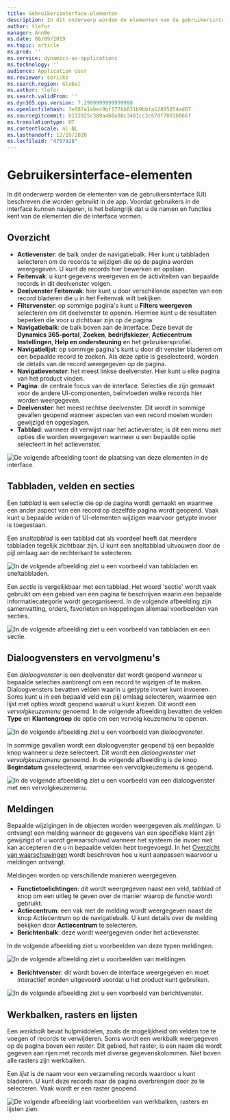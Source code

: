 ```yaml
---
title: Gebruikersinterface-elementen
description: In dit onderwerp worden de elementen van de gebruikersinterface (UI) in de app beschreven.
author: tlefor
manager: AnnBe
ms.date: 08/09/2019
ms.topic: article
ms.prod: ''
ms.service: dynamics-ax-applications
ms.technology: ''
audience: Application User
ms.reviewer: sericks
ms.search.region: Global
ms.author: tlefor
ms.search.validFrom: ''
ms.dyn365.ops.version: 7.2999999999999998
ms.openlocfilehash: 3e087a1abec9bf177bb831b9bbfa12895054ad07
ms.sourcegitcommit: b112925c389a460a98c3401cc2c67df7091b066f
ms.translationtype: HT
ms.contentlocale: nl-NL
ms.lasthandoff: 12/19/2020
ms.locfileid: "4797928"
---
```

# <a name="user-interface-elements"></a>Gebruikersinterface-elementen

In dit onderwerp worden de elementen van de gebruikersinterface (UI) beschreven die worden gebruikt in de app. Voordat gebruikers in de interface kunnen navigeren, is het belangrijk dat u de namen en functies kent van de elementen die de interface vormen.

## <a name="overview"></a>Overzicht

- **Actievenster**: de balk onder de navigatiebalk. Hier kunt u tabbladen selecteren om de records te wijzigen die op de pagina worden weergegeven. U kunt de records hier bewerken en opslaan.  
- **Feitenvak**: u kunt gegevens weergeven en de activiteiten van bepaalde records in dit deelvenster volgen.  
- **Deelvenster Feitenvak**: hier kunt u door verschillende aspecten van een record bladeren die u in het Feitenvak wilt bekijken.  
- **Filtervenster**: op sommige pagina's kunt u **Filters weergeven** selecteren om dit deelvenster te openen. Hiermee kunt u de resultaten beperken die voor u zichtbaar zijn op de pagina.  
- **Navigatiebalk**: de balk boven aan de interface. Deze bevat de **Dynamics 365-portal**, **Zoeken**, **bedrijfskiezer**, **Actiecentrum** **Instellingen**, **Help en ondersteuning** en het gebruikersprofiel.  
- **Navigatielijst**: op sommige pagina's kunt u door dit venster bladeren om een bepaalde record te zoeken. Als deze optie is geselecteerd, worden de details van de record weergegeven op de pagina.  
- **Navigatievenster**: het meest linkse deelvenster. Hier kunt u elke pagina van het product vinden.  
- **Pagina**: de centrale focus van de interface. Selecties die zijn gemaakt voor de andere UI-componenten, beïnvloeden welke records hier worden weergegeven.  
- **Deelvenster**: het meest rechtse deelvenster. Dit wordt in sommige gevallen geopend wanneer aspecten van een record moeten worden gewijzigd en opgeslagen.  
- **Tabblad**: wanneer dit verwijst naar het actievenster, is dit een menu met opties die worden weergegeven wanneer u een bepaalde optie selecteert in het actievenster.  

![De volgende afbeelding toont de plaatsing van deze elementen in de interface.](media/user-interface-01.png)

## <a name="tabs-fields-and-sections"></a>Tabbladen, velden en secties

Een *tabblad* is een selectie die op de pagina wordt gemaakt en waarmee een ander aspect van een record op dezelfde pagina wordt geopend. Vaak kunt u bepaalde *velden* of UI-elementen wijzigen waarvoor getypte invoer is toegestaan. 

Een *sneltabblad* is een tabblad dat als voordeel heeft dat meerdere tabbladen tegelijk zichtbaar zijn. U kunt een sneltabblad uitvouwen door de pijl omlaag aan de rechterkant te selecteren.

![In de volgende afbeelding ziet u een voorbeeld van tabbladen en sneltabbladen.](media/user-interface-02.png)

Een *sectie* is vergelijkbaar met een tabblad. Het woord 'sectie' wordt vaak gebruikt om een gebied van een pagina te beschrijven waarin een bepaalde informatiecategorie wordt georganiseerd. In de volgende afbeelding zijn samenvatting, orders, favorieten en koppelingen allemaal voorbeelden van secties.

![In de volgende afbeelding ziet u een voorbeeld van tabbladen en een sectie.](media/user-interface-03.png)

## <a name="dialog-boxes-and-drop-down-menus"></a>Dialoogvensters en vervolgmenu's

Een *dialoogvenster* is een deelvenster dat wordt geopend wanneer u bepaalde selecties aanbrengt om een record te wijzigen of te maken. Dialoogvensters bevatten velden waarin u getypte invoer kunt invoeren. Soms kunt u in een bepaald veld een pijl omlaag selecteren, waarmee een lijst met opties wordt geopend waaruit u kunt kiezen. Dit wordt een *vervolgkeuzemenu* genoemd. In de volgende afbeelding bevatten de velden **Type** en **Klantengroep** de optie om een vervolg keuzemenu te openen.

![In de volgende afbeelding ziet u een voorbeeld van dialoogvenster.](media/user-interface-04.png)

In sommige gevallen wordt een dialoogvenster geopend bij een bepaalde knop wanneer u deze selecteert. Dit wordt een *dialoogvenster met vervolgkeuzemenu* genoemd. In de volgende afbeelding is de knop **Begindatum** geselecteerd, waarmee een vervolgkeuzemenu is geopend.

![In de volgende afbeelding ziet u een voorbeeld van een dialoogvenster met een vervolgkeuzemenu.](media/user-interface-05.png)

## <a name="notifications"></a>Meldingen

Bepaalde wijzigingen in de objecten worden weergegeven als *meldingen*. U ontvangt een melding wanneer de gegevens van een specifieke klant zijn gewijzigd of u wordt gewaarschuwd wanneer het systeem de invoer niet kan accepteren die u in bepaalde velden hebt toegevoegd. In het [Overzicht van waarschuwingen](../get-started/alerts-overview.md) wordt beschreven hoe u kunt aanpassen waarvoor u meldingen ontvangt.

Meldingen worden op verschillende manieren weergegeven.
- **Functietoelichtingen**: dit wordt weergegeven naast een veld, tabblad of knop om een uitleg te geven over de manier waarop de functie wordt gebruikt. 
- **Actiecentrum**: een vak met de melding wordt weergegeven naast de knop Actiecentrum op de navigatiebalk. U kunt details over de melding bekijken door **Actiecentrum** te selecteren.  
- **Berichtenbalk**: deze wordt weergegeven onder het actievenster.  

In de volgende afbeelding ziet u voorbeelden van deze typen meldingen.

![In de volgende afbeelding ziet u voorbeelden van meldingen.](media/user-interface-06.png)

- **Berichtvenster**: dit wordt boven de interface weergegeven en moet interactief worden uitgevoerd voordat u het product kunt gebruiken.  

![In de volgende afbeelding ziet u een voorbeeld van berichtvenster.](media/user-interface-07.png)

## <a name="toolbars-grids-and-lists"></a>Werkbalken, rasters en lijsten

Een *werkbalk* bevat hulpmiddelen, zoals de mogelijkheid om velden toe te voegen of records te verwijderen. Soms wordt een werkbalk weergegeven op de pagina boven een *raster*. Dit gebied, het raster, is een naam die wordt gegeven aan rijen met records met diverse gegevenskolommen. Niet boven alle rasters zijn werkbalken.

Een *lijst* is de naam voor een verzameling records waardoor u kunt bladeren. U kunt deze records naar de pagina overbrengen door ze te selecteren. Vaak wordt er een raster geopend.

![De volgende afbeelding laat voorbeelden van werkbalken, rasters en lijsten zien.](media/user-interface-08.png)
